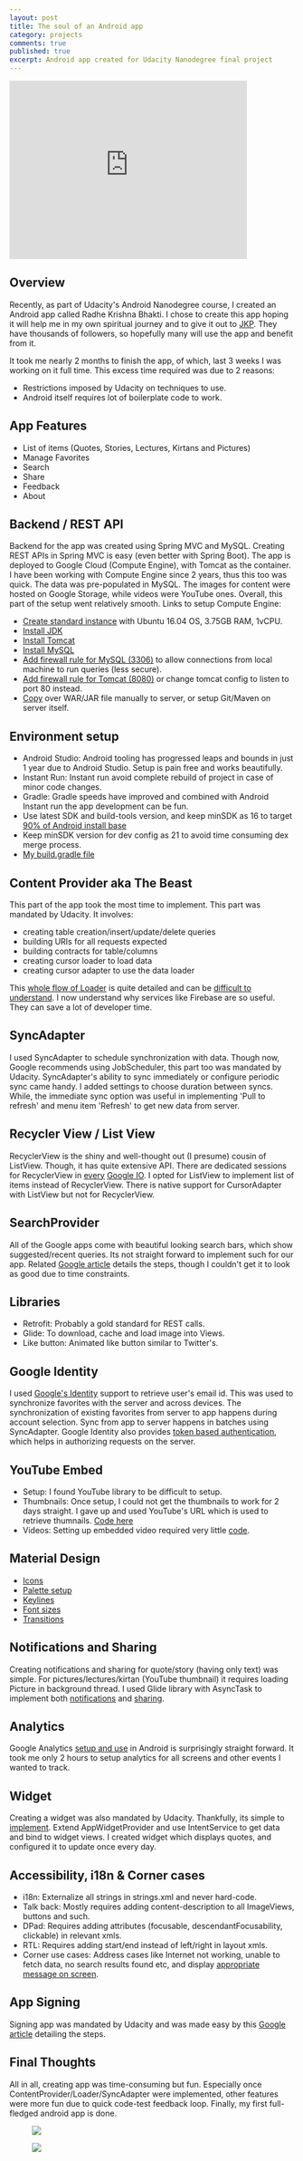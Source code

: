 ```yaml
---
layout: post
title: The soul of an Android app
category: projects
comments: true
published: true
excerpt: Android app created for Udacity Nanodegree final project
---
```


<iframe width="420" height="315" src="https://www.youtube.com/embed/exMCBLn8sCg" frameborder="0" allowfullscreen></iframe>

## Overview
Recently, as part of Udacity's Android Nanodegree course, I created an Android app called Radhe Krishna Bhakti. 
I chose to create this app hoping it will help me in my own spiritual journey and to give it out to [JKP](http://jkp.org). 
They have thousands of followers, so hopefully many will use the app and benefit from it. 
 
It took me nearly 2 months to finish the app, of which, last 3 weeks I was working on it full time. 
This excess time required was due to 2 reasons:

- Restrictions imposed by Udacity on techniques to use.
- Android itself requires lot of boilerplate code to work. 

## App Features
- List of items (Quotes, Stories, Lectures, Kirtans and Pictures)
- Manage Favorites
- Search
- Share
- Feedback
- About

## Backend / REST API
Backend for the app was created using Spring MVC and MySQL. Creating REST APIs in Spring MVC is easy (even better with Spring Boot).
 The app is deployed to Google Cloud (Compute Engine), with Tomcat as the container. I have been working with Compute Engine since 2 years, 
 thus this too was quick. The data was pre-populated in MySQL. The images for content were hosted on Google Storage, while videos 
  were YouTube ones. Overall, this part of the setup went relatively smooth. Links to setup Compute Engine:
  
- [Create standard instance](https://cloud.google.com/compute/docs/instances/create-start-instance) with Ubuntu 16.04 OS, 3.75GB RAM, 1vCPU.  
- [Install JDK](https://www.digitalocean.com/community/tutorials/how-to-install-java-with-apt-get-on-ubuntu-16-04)
- [Install Tomcat](https://www.digitalocean.com/community/tutorials/how-to-install-apache-tomcat-8-on-ubuntu-16-04)
- [Install MySQL](https://www.digitalocean.com/community/tutorials/how-to-install-linux-apache-mysql-php-lamp-stack-on-ubuntu-16-04)
- [Add firewall rule for MySQL (3306)](https://cloud.google.com/compute/docs/networking) to allow connections from local machine to run queries (less secure).
- [Add firewall rule for Tomcat (8080)](https://cloud.google.com/compute/docs/networking) or change tomcat config to listen to port 80 instead.
- [Copy](https://cloud.google.com/sdk/gcloud/reference/compute/copy-files) over WAR/JAR file manually to server, or setup Git/Maven on server itself. 

## Environment setup

- Android Studio: Android tooling has progressed leaps and bounds in just 1 year due to Android Studio. Setup is pain free and works beautifully.
- Instant Run: Instant run avoid complete rebuild of project in case of minor code changes.   
- Gradle: Gradle speeds have improved and combined with Android Instant run the app development can be fun.
- Use latest SDK and build-tools version, and keep minSDK as 16 to target [90% of Android install base](developer.android.com/about/dashboards/index.html)
- Keep minSDK version for dev config as 21 to avoid time consuming dex merge process. 
- [My build.gradle file](https://github.com/DeepakVadgama/Capstone-Project/blob/master/app/build.gradle) 

## Content Provider aka The Beast
This part of the app took the most time to implement. This part was mandated by Udacity. 
It involves:

- creating table creation/insert/update/delete queries
- building URIs for all requests expected
- building contracts for table/columns
- creating cursor loader to load data
- creating cursor adapter to use the data loader

This [whole flow of Loader](http://www.androiddesignpatterns.com/2012/07/loaders-and-loadermanager-background.html) is quite detailed and can be [difficult to understand](https://www.udacity.com/course/viewer#!/c-ud853/l-3681658545/m-1593528720). 
I now understand why services like Firebase are so useful. They can save a lot of developer time. 

## SyncAdapter 
I used SyncAdapter to schedule synchronization with data. 
Though now, Google recommends using JobScheduler, this part too was mandated by Udacity. 
SyncAdapter's ability to sync immediately or configure periodic sync came handy. I added settings to choose duration between syncs.
While, the immediate sync option was useful in implementing 'Pull to refresh' and menu item 'Refresh' to get new data from server. 

## Recycler View / List View
RecyclerView is the shiny and well-thought out (I presume) cousin of ListView. Though, it has quite extensive API. There are 
 dedicated sessions for RecyclerView in [every](https://www.youtube.com/watch?v=imsr8NrIAMs) [Google IO](https://www.youtube.com/watch?v=LqBlYJTfLP4). 
I opted for ListView to implement list of items instead of RecyclerView. 
There is native support for CursorAdapter with ListView but not for RecyclerView.    

## SearchProvider
All of the Google apps come with beautiful looking search bars, which show suggested/recent queries.
Its not straight forward to implement such for our app.
Related [Google article](https://developer.android.com/guide/.../search/adding-recent-query-suggestions.html) details the steps, 
though I couldn't get it to look as good due to time constraints.  

## Libraries
- Retrofit: Probably a gold standard for REST calls.
- Glide: To download, cache and load image into Views.
- Like button: Animated like button similar to Twitter's. 

## Google Identity
I used [Google's Identity](https://developers.google.com/identity/sign-in/android/start-integrating) support to retrieve user's email id. 
This was used to synchronize favorites with the server and across devices.
The synchronization of existing favorites from server to app happens during account selection. 
Sync from app to server happens in batches using SyncAdapter. 
Google Identity also provides [token based authentication](https://developers.google.com/identity/sign-in/android/backend-auth), which helps in authorizing requests on the server.

## YouTube Embed
- Setup: I found YouTube library to be difficult to setup. 
- Thumbnails: Once setup, I could not get the thumbnails to work for 2 days straight. I gave up and used YouTube's URL which is used to retrieve thumnails. [Code here](https://github.com/DeepakVadgama/Capstone-Project/blob/master/app/src/main/java/com/deepakvadgama/radhekrishnabhakti/util/YouTubeUtil.java)
- Videos: Setting up embedded video required very little [code](https://github.com/DeepakVadgama/Capstone-Project/blob/master/app/src/main/java/com/deepakvadgama/radhekrishnabhakti/DetailFragment.java).  

## Material Design
- [Icons](https://design.google.com/icons/)
- [Palette setup](https://www.materialpalette.com/)
- [Keylines](https://material.google.com/components/cards.html)
- [Font sizes](https://material.google.com/style/typography.html) 
- [Transitions](https://developer.android.com/training/material/animations.html) 

## Notifications and Sharing
Creating notifications and sharing for quote/story (having only text) was simple. 
For pictures/lectures/kirtan (YouTube thumbnail) it requires loading Picture in background thread. 
I used Glide library with AsyncTask to implement 
both [notifications](https://github.com/DeepakVadgama/Capstone-Project/blob/master/app/src/main/java/com/deepakvadgama/radhekrishnabhakti/util/NotificationUtil.java) and [sharing](https://github.com/DeepakVadgama/Capstone-Project/blob/master/app/src/main/java/com/deepakvadgama/radhekrishnabhakti/util/SharePicturetask.java). 

## Analytics
Google Analytics [setup and use](https://developers.google.com/analytics/devguides/collection/android/v4/) in Android is surprisingly straight forward. 
It took me only 2 hours to setup analytics for all screens and other events I wanted to track.   

## Widget
Creating a widget was also mandated by Udacity. Thankfully, its simple to [implement](https://github.com/DeepakVadgama/Capstone-Project/blob/master/app/src/main/java/com/deepakvadgama/radhekrishnabhakti/widget/QuoteWidgetIntentService.java). 
Extend AppWidgetProvider and use IntentService to get data and bind to widget views. 
I created widget which displays quotes, and configured it to update once every day. 
 
## Accessibility, i18n & Corner cases
- i18n: Externalize all strings in strings.xml and never hard-code. 
- Talk back: Mostly requires adding content-description to all ImageViews, buttons and such. 
- DPad: Requires adding attributes (focusable, descendantFocusability, clickable) in relevant xmls.
- RTL: Requires adding start/end instead of left/right in layout xmls.
- Corner use cases: Address cases like Internet not working, unable to fetch data, no search results found etc, and display [appropriate message on screen](https://github.com/DeepakVadgama/Capstone-Project/blob/master/app/src/main/java/com/deepakvadgama/radhekrishnabhakti/BaseActivity.java#L192). 

## App Signing 
Signing app was mandated by Udacity and was made easy by this [Google article](https://developer.android.com/studio/publish/app-signing.html) detailing the steps. 

## Final Thoughts
All in all, creating app was time-consuming but fun. 
Especially once ContentProvider/Loader/SyncAdapter were implemented, other features were more fun due to quick code-test feedback loop. 
Finally, my first full-fledged android app is done. 

<figure>
 <a href="{{ site.url }}/images/blog/capstone/screenshot1.png"><img src="{{ site.url }}/images/blog/capstone/screenshot1.png"></a>
</figure>

<figure>
 <a href="{{ site.url }}/images/blog/capstone/screenshot2.png"><img src="{{ site.url }}/images/blog/capstone/screenshot2.png"></a>
</figure>
